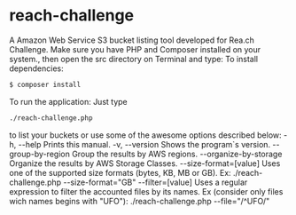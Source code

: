 # reach-challenge

A Amazon Web Service S3 bucket listing tool developed for Rea.ch Challenge.
Make sure you have PHP and Composer installed on your system., then open the src directory on Terminal and type:
To install dependencies:
```sh
$ composer install
```
To run the application:
Just type
```sh
./reach-challenge.php
```
to list your buckets or use some of the awesome options described below:
	-h, --help 				Prints this manual.
	-v, --version 				Shows the program`s version.
	--group-by-region			Group the results by AWS regions.
	--organize-by-storage			Organize the results by AWS Storage Classes.
	--size-format=[value]			Uses one of the supported size formats (bytes, KB, MB or GB). Ex: ./reach-challenge.php --size-format="GB"
	--filter=[value]			Uses a regular expression to filter the accounted files by its names. Ex (consider only files wich names begins with "UFO"): ./reach-challenge.php --file="/^UFO/"
